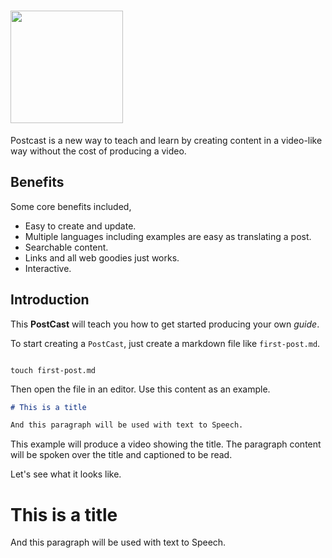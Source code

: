 # <img src="/images/postcast.svg" height="180px" style="vertical-align:middle">

Postcast is a new way to teach and learn by creating content in a video-like way without the cost of producing a video.

## Benefits

Some core benefits included,

- Easy to create and update.
- Multiple languages including examples are easy as translating a post.
- Searchable content.
- Links and all web goodies just works.
- Interactive.


## Introduction

This **PostCast** will teach you how to get started producing your own _guide_.

To start creating a `PostCast`, just create a markdown file like `first-post.md`.

```shell

touch first-post.md

```

Then open the file in an editor. Use this content as an example.

```md
# This is a title

And this paragraph will be used with text to Speech.


```

This example will produce a video showing the title. The paragraph content will be spoken over the title and captioned to be read.

Let's see what it looks like.

# This is a title

And this paragraph will be used with text to Speech.